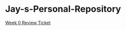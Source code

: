 # Jay-s-Personal-Repository
[Week 0 Review Ticket](https://github.com/JayManjrekar/Jay-s-Personal-Repository/issues/1)
